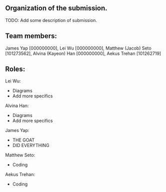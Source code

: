 ## Organization of the submission.

TODO: Add some description of submission.

## Team members: 
James Yap [000000000], Lei Wu [000000000], Matthew (Jacob) Seto [101273562], Alvina (Kayeon) Han [000000000], Aekus Trehan [101262719]

## Roles:

Lei Wu:
  - Diagrams
  - Add more specifics

Alvina Han:
  - Diagrams
  - Add more specifics

James Yap:
  - THE GOAT
  - DID EVERYTHING 

Matthew Seto:
  - Coding

Aekus Trehan:
  - Coding

